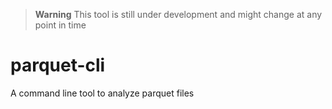 > **Warning**
> This tool is still under development and might change at any point in time

parquet-cli
===========

A command line tool to analyze parquet files

